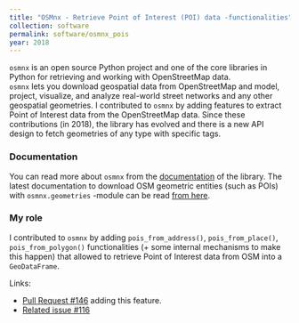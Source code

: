 ```yaml
---
title: "OSMnx - Retrieve Point of Interest (POI) data -functionalities"
collection: software
permalink: software/osmnx_pois
year: 2018
---
```


`osmnx` is an open source Python project and one of the core libraries in Python for retrieving and working with OpenStreetMap data.  
`osmnx` lets you download geospatial data from OpenStreetMap and model, project, visualize, and analyze real-world street networks 
and any other geospatial geometries. I contributed to `osmnx` by adding features to extract Point of Interest data from the OpenStreetMap data.
Since these contributions (in 2018), the library has evolved and there is a new API design to fetch geometries of any type with specific tags.


### Documentation

You can read more about `osmnx` from the [documentation](https://osmnx.readthedocs.io/en/stable/) of the library. 
The latest documentation to download OSM geometric entities (such as POIs) with `osmnx.geometries` -module 
can be read [from here](https://osmnx.readthedocs.io/en/stable/osmnx.html#module-osmnx.geometries).

### My role

I contributed to `osmnx` by adding `pois_from_address()`, `pois_from_place()`, `pois_from_polygon()` functionalities 
(+ some internal mechanisms to make this happen) that allowed to retrieve Point of Interest data from OSM into a `GeoDataFrame`. 

Links:
- [Pull Request #146](https://github.com/gboeing/osmnx/pull/146) adding this feature.
- [Related issue #116](https://github.com/gboeing/osmnx/issues/116)
